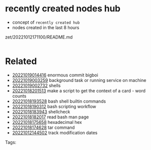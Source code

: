 # recently created nodes hub

- concept of `recently created hub`
- nodes created in the last 8 hours

zet/20221012171100/README.md

```
```


# Related

- [20221019014416](/zet/20221019014416/README.md) enormous commit bigboi
- [20221019003259](/zet/20221019003259/README.md) background task or running service on machine
- [20221019002732](/zet/20221019002732/README.md) shells
- [20221018201513](/zet/20221018201513/README.md) make a script to get the context of a card - word counts
- [20221018193528](/zet/20221018193528/README.md) bash shell builtin commands
- [20221018190312](/zet/20221018190312/README.md) bash scripting workflow
- [20221018183943](/zet/20221018183943/README.md) shellcheck
- [20221018182017](/zet/20221018182017/README.md) read bash man page
- [20221018175658](/zet/20221018175658/README.md) hexadecimal hex
- [20221018174628](/zet/20221018174628/README.md) tar command
- [20221012144502](/zet/20221012144502/README.md) track modification dates

Tags:

    
